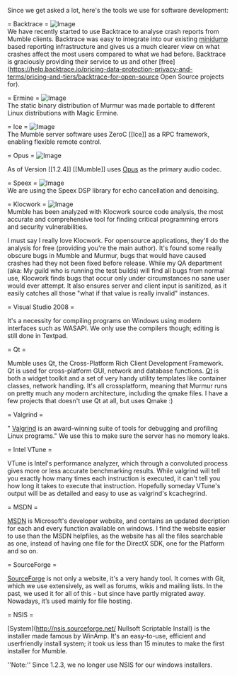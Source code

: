 Since we get asked a lot, here's the tools we use for software development:

= Backtrace =
![Image](backtrace_logo.png)
<br />
We have recently started to use Backtrace to analyse crash reports from Mumble clients. Backtrace was easy to integrate into our existing  [minidump](https://docs.microsoft.com/en-us/windows/desktop/debug/minidump-files) based reporting infrastructure and gives us a much clearer view on what crashes affect the most users compared to what we had before. Backtrace is graciously providing their service to us and other  [free](https://help.backtrace.io/pricing-data-protection-privacy-and-terms/pricing-and-tiers/backtrace-for-open-source Open Source projects for).

= Ermine =
![Image](ermine-logo.png)
<br />
The static binary distribution of Murmur was made portable to different Linux distributions with Magic Ermine.

= Ice =
![Image](zeroc-logo.png)
<br />
The Mumble server software uses ZeroC [[Ice]] as a RPC framework, enabling flexible remote control.

= Opus =
![Image](opus-logo.png)

As of Version [[1.2.4]] [[Mumble]] uses  [Opus](http://www.opus-codec.org/) as the primary audio codec.

= Speex =
![Image](speex-logo.png)
<br />
We are using the Speex DSP library for echo cancellation and denoising.

= Klocwork =
![Image](klocwork-logo.png)
<br />
Mumble has been analyzed with Klocwork source code analysis, the most accurate and comprehensive tool for finding critical programming errors and security vulnerabilities.

I must say I really love Klocwork. For opensource applications, they'll do the analysis for free (providing you're the main author). It's found some really obscure bugs in Mumble and Murmur, bugs that would have caused crashes had they not been fixed before release. While my QA department (aka: My guild who is running the test builds) will find all bugs from normal use, Klocwork finds bugs that occur only under circumstances no sane user would ever attempt. It also ensures server and client input is sanitized, as it easily catches all those "what if that value is really invalid" instances.

= Visual Studio 2008 =

It's a necessity for compiling programs on Windows using modern interfaces such as WASAPI. We only use the compilers though; editing is still done in Textpad.

= Qt =

Mumble uses Qt, the Cross-Platform Rich Client Development Framework. Qt is used for cross-platform GUI, network and database functions.
 [Qt](http://qt-project.org/) is both a widget toolkit and a set of very handy utility templates like container classes, network handling. It's all crossplatform, meaning that Murmur runs on pretty much any modern architecture, including the qmake files. I have a few projects
that doesn't use Qt at all, but uses Qmake :)

= Valgrind =

" [Valgrind](http://valgrind.org/) is an award-winning suite of tools for debugging and profiling Linux programs." We use this to make sure the server has no memory leaks.

= Intel VTune =

VTune is Intel's performance analyzer, which through a convoluted process gives more or less accurate benchmarking results. While valgrind will tell you exactly how many times each instruction is executed, it can't tell you how long it takes to execute that instruction. Hopefully someday VTune's output will be as detailed and easy to use as valgrind's kcachegrind.

= MSDN =

 [MSDN](http://msdn.microsoft.com/) is Microsoft's developer website, and contains an updated decription for each and every function available on windows. I find the website easier to use than the MSDN helpfiles, as the website has all the files searchable as one, instead of having one file for the DirectX SDK, one for the Platform and so on.

= SourceForge =

 [SourceForge](http://www.sourceforge.net/) is not only a website, it's a very handy tool. It comes with Git, which we use extensively, as well as forums, wikis and mailing lists. In the past, we used it for all of this - but since have partly migrated away. Nowadays, it’s used mainly for file hosting.

= NSIS =

 [System](http://nsis.sourceforge.net/ Nullsoft Scriptable Install) is the installer made famous by WinAmp. It's an easy-to-use, efficient and userfriendly install system; it took us less than 15 minutes to make the first installer for Mumble.

''Note:'' Since 1.2.3, we no longer use NSIS for our windows installers.


